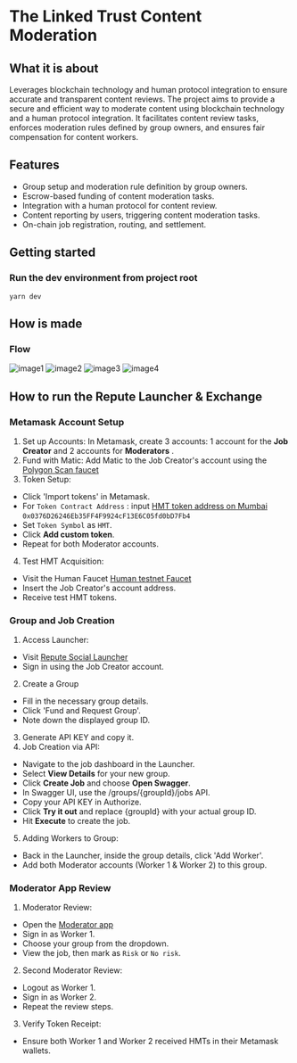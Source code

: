 # The Linked Trust Content Moderation

## What it is about 

Leverages blockchain technology and human protocol integration to ensure accurate and transparent content reviews. 
The project aims to provide a secure and efficient way to moderate content using blockchain technology and a human protocol integration. It facilitates content review tasks, enforces moderation rules defined by group owners, and ensures fair compensation for content workers. 


## Features 

- Group setup and moderation rule definition by group owners.
- Escrow-based funding of content moderation tasks.
- Integration with a human protocol for content review.
- Content reporting by users, triggering content moderation tasks.
- On-chain job registration, routing, and settlement.


## Getting started 

### Run the dev environment from project root

```yarn dev```


## How is made 

### Flow 

![image1](./assets/flow1.png) ![image2](./assets/flow2.png)
![image3](./assets/flow3.png)
![image4](./assets/flow4.png)



## How to run the Repute Launcher & Exchange 

### Metamask Account Setup
1. Set up Accounts: In Metamask, create 3 accounts: 1 account for the **Job Creator** and 2 accounts for **Moderators** . 
2. Fund with Matic: Add Matic to the Job Creator's account using the [Polygon Scan faucet](https://faucet.polygon.technology/)
3. Token Setup:
  - Click 'Import tokens' in Metamask.
  - For ```Token Contract Address``` :  input [HMT token address on Mumbai](https://mumbai.polygonscan.com/address/0x0376D26246Eb35FF4F9924cF13E6C05fd0bD7Fb4)  ```0x0376D26246Eb35FF4F9924cF13E6C05fd0bD7Fb4```
  - Set ```Token Symbol``` as ```HMT```. 
  - Click **Add custom token**.
  - Repeat for both Moderator accounts.
4. Test HMT Acquisition:
  - Visit the Human Faucet [Human testnet Faucet](https://dashboard.humanprotocol.org/faucet)
  - Insert the Job Creator's account address.
  - Receive test HMT tokens.

### Group and Job Creation
1. Access Launcher:
  - Visit [Repute Social Launcher](https://launcher.repute.social/)
  - Sign in using the Job Creator account.
2. Create a Group 
  - Fill in the necessary group details.
  - Click 'Fund and Request Group'.
  - Note down the displayed group ID.
3. Generate API KEY and copy it. 
4. Job Creation via API:
  - Navigate to the job dashboard in the Launcher.
  - Select **View Details** for your new group.
  - Click **Create Job** and choose **Open Swagger**.
  - In Swagger UI, use the /groups/{groupId}/jobs API.
  - Copy your API KEY in Authorize. 
  - Click **Try it out** and replace {groupId} with your actual group ID.
  - Hit **Execute** to create the job.
5. Adding Workers to Group:
  - Back in the Launcher, inside the group details, click 'Add Worker'.
  - Add both Moderator accounts (Worker 1 & Worker 2) to this group.

### Moderator App Review
1. Moderator Review:
  - Open the [Moderator app](https://exchange.repute.social/)
  - Sign in as Worker 1.
  - Choose your group from the dropdown.
  - View the job, then mark as ```Risk``` or ```No risk```.
2. Second Moderator Review:
  - Logout as Worker 1.
  - Sign in as Worker 2.
  - Repeat the review steps.
3. Verify Token Receipt:
  - Ensure both Worker 1 and Worker 2 received HMTs in their Metamask wallets.


